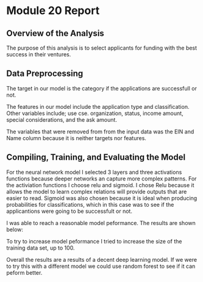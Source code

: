 # Module 20 Report

## Overview of the Analysis

The purpose of this analysis is to select applicants for funding with the best success in their ventures.


## Data Preprocessing

The target in our model is the category if the applications are successfull or not. 

The features in our model include the application type and classification. Other variables include; use cse. organization, status, income amount, special considerations, and the ask amount. 

The variables that were removed from from the input data was the EIN and Name column because it is neither targets nor features. 

## Compiling, Training, and Evaluating the Model

For the neural network model I selected 3 layers and three activations functions because deeper networks an capture more complex patterns. For the activiation functions I choose relu and sigmoid. I chose Relu because it allows the model to learn complex relations will provide outputs that are easier to read. Sigmoid was also chosen because it is ideal when producing probabilities for classifications, which in this case was to see if the applicantions were going to be successfult or not.

I was able to reach a reasonable model peformance. The results are shown below:

To try to increase model peformance I tried to increase the size of the training data set, up to 100.

Overall the results are a results of a decent deep learning model. If we were to try this with a different model we could use random forest to see if it can peform better. 